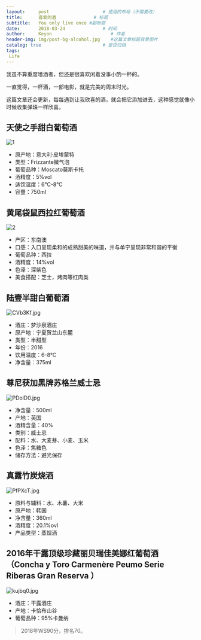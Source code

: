 ```yaml
---
layout:     post                    # 使用的布局（不需要改）
title:      喜爱的酒              # 标题 
subtitle:   You only live once #副标题
date:       2018-03-24              # 时间
author:     Keyon                      # 作者
header-img: img/post-bg-alcohol.jpg    #这篇文章标题背景图片
catalog: true                       # 是否归档
tags:
 Life
---
```


我虽不算重度嗜酒者，但还是很喜欢闲着没事小酌一杯的。

一直觉得，一杯酒，一部电影，就是完美的周末时光。

这篇文章还会更新，每每遇到让我欣喜的酒，就会把它添加进去，这种感觉就像小时候收集弹珠一样欣喜。

## 天使之手甜白葡萄酒
![1](https://s1.ax1x.com/2018/03/24/9bbbL9.jpg)

* 原产地：意大利·皮埃蒙特
* 类型：Frizzante微气泡
* 葡萄品种：Moscato莫斯卡托
* 酒精度：5%vol
* 适饮温度：6℃-8℃
* 容量：750ml

## 黄尾袋鼠西拉红葡萄酒
![2](https://s1.ax1x.com/2018/03/24/9bq3oq.jpg)

* 产区：东南澳
* 口感：入口呈现柔和的成熟甜美的味道，并与单宁呈现非常和谐的平衡
* 葡萄品种：西拉
* 酒精度：14%vol
* 色泽：深紫色
* 美食搭配：芝士，烤肉等红肉类

## 陆壹半甜白葡萄酒
![CVb3Kf.jpg](https://s1.ax1x.com/2018/04/14/CVb3Kf.jpg)

* 酒庄：梦沙泉酒庄
* 原产地：宁夏贺兰山东麓
* 类型：半甜型
* 年份：2016
* 饮用温度：6-8℃
* 净含量：375ml

## 尊尼获加黑牌苏格兰威士忌
![PDolD0.jpg](https://s1.ax1x.com/2018/08/05/PDolD0.jpg)

* 净含量：500ml
* 产地：英国
* 酒精含量：40%
* 类别：威士忌
* 配料：水、大麦芽、小麦、玉米
* 色泽：焦糖色
* 储存方法：避光保存

## 真露竹炭烧酒
![PfPXcT.jpg](https://s1.ax1x.com/2018/08/18/PfPXcT.jpg)

* 原料与辅料：水、木薯、大米
* 原产地：韩国
* 净含量：360ml
* 酒精度：20.1%ovl
* 产品类型：蒸馏酒

## 2016年干露顶级珍藏丽贝瑞佳美娜红葡萄酒（Concha y Toro Carmenère Peumo Serie Riberas Gran Reserva ）
![kujbq0.jpg](https://s2.ax1x.com/2019/01/27/kujbq0.jpg)

* 酒庄：干露酒庄
* 产地：卡恰布山谷
* 葡萄品种：95%卡曼纳

> 2018年WS90分，排名70。